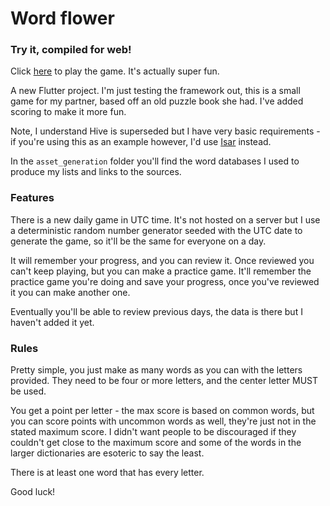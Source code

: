 # Word flower

### Try it, compiled for web!

Click [here](https://dylandhall.github.io/wordflower_web/) to play the game. It's actually super fun.

A new Flutter project. I'm just testing the framework out, this is a small game for my partner, based off an old puzzle book she had. I've added scoring to make it more fun.

Note, I understand Hive is superseded but I have very basic requirements - if you're using this as an example however, I'd use [Isar](https://pub.dev/packages/isar) instead.

In the `asset_generation` folder you'll find the word databases I used to produce my lists and links to the sources.

### Features

There is a new daily game in UTC time. It's not hosted on a server but I use a deterministic random number generator seeded with the UTC date to generate the game, so it'll be the same for everyone on a day.

It will remember your progress, and you can review it. Once reviewed you can't keep playing, but you can make a practice game. It'll remember the practice game you're doing and save your progress, once you've reviewed it you can make another one.

Eventually you'll be able to review previous days, the data is there but I haven't added it yet.

### Rules

Pretty simple, you just make as many words as you can with the letters provided. They need to be four or more letters, and the center letter MUST be used.

You get a point per letter - the max score is based on common words, but you can score points with uncommon words as well, they're just not in the stated maximum score. I didn't want people to be discouraged if they couldn't get close to the maximum score and some of the words in the larger dictionaries are esoteric to say the least.

There is at least one word that has every letter.

Good luck!
